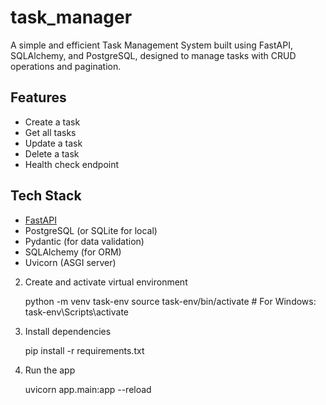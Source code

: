 # task_manager
A simple and efficient Task Management System built using FastAPI, SQLAlchemy, and PostgreSQL, designed to manage tasks with CRUD operations and pagination.


## Features

- Create a task
- Get all tasks
- Update a task
- Delete a task
- Health check endpoint


## Tech Stack

- [FastAPI](https://fastapi.tiangolo.com/)
- PostgreSQL (or SQLite for local)
- Pydantic (for data validation)
- SQLAlchemy (for ORM)
- Uvicorn (ASGI server)


2. Create and activate virtual environment
   
    python -m venv task-env
    source task-env/bin/activate  # For Windows: task-env\Scripts\activate


4. Install dependencies

    pip install -r requirements.txt

5. Run the app
   
    uvicorn app.main:app --reload



